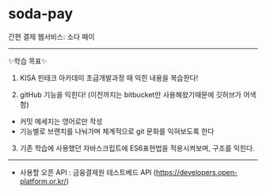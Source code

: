 # soda-pay
간편 결제 웹서비스: 소다 페이

---------------------------------------------------------------------------------------------------------


✨학습 목표✨
1. KISA 핀테크 아카데미 초급개발과정 때 익힌 내용을 복습한다!

2. gitHub 기능을 익힌다! (이전까지는 bitbucket만 사용해왔기때문에 깃허브가 어색함)
- 커밋 메세지는 영어로만 작성
- 기능별로 브랜치를 나눠가며 체계적으로 git 문화를 익혀보도록 한다
 
3. 기존 학습에 사용했던 자바스크립트에 ES6표현법을 적용시켜보며, 구조를 익힌다.


---------------------------------------------------------------------------------------------------------

- 사용할 오픈 API : 금융결제원 테스트베드 API (https://developers.open-platform.or.kr/)





